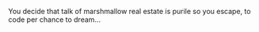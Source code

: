 You decide that talk of marshmallow real estate is purile so you escape, to code per chance to dream...